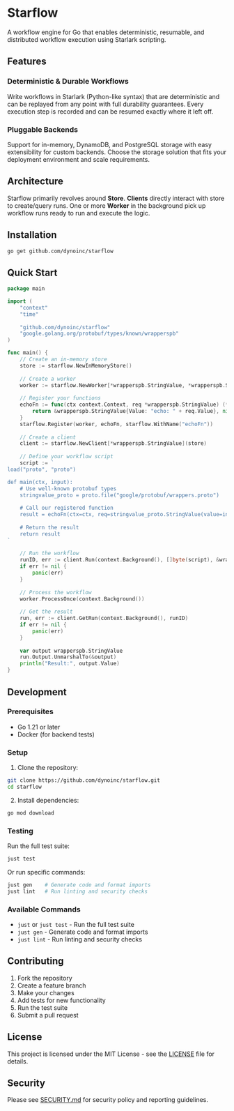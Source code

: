 # Starflow

A workflow engine for Go that enables deterministic, resumable, and distributed workflow execution using Starlark scripting.

## Features

### Deterministic & Durable Workflows
Write workflows in Starlark (Python-like syntax) that are deterministic and can be replayed from any point with full durability guarantees. 
Every execution step is recorded and can be resumed exactly where it left off.

### Pluggable Backends
Support for in-memory, DynamoDB, and PostgreSQL storage with easy extensibility for custom backends. 
Choose the storage solution that fits your deployment environment and scale requirements.

## Architecture

Starflow primarily revolves around **Store**. **Clients** directly interact with store
to create/query runs. One or more **Worker** in the background pick up workflow runs ready
to run and execute the logic. 

## Installation

```bash
go get github.com/dynoinc/starflow
```

## Quick Start

```go
package main

import (
    "context"
    "time"
    
    "github.com/dynoinc/starflow"
    "google.golang.org/protobuf/types/known/wrapperspb"
)

func main() {
    // Create an in-memory store
    store := starflow.NewInMemoryStore()
    
    // Create a worker
    worker := starflow.NewWorker[*wrapperspb.StringValue, *wrapperspb.StringValue](store, 10*time.Millisecond)
    
    // Register your functions
    echoFn := func(ctx context.Context, req *wrapperspb.StringValue) (*wrapperspb.StringValue, error) {
        return &wrapperspb.StringValue{Value: "echo: " + req.Value}, nil
    }
    starflow.Register(worker, echoFn, starflow.WithName("echoFn"))
    
    // Create a client
    client := starflow.NewClient[*wrapperspb.StringValue](store)
    
    // Define your workflow script
    script := `
load("proto", "proto")

def main(ctx, input):
    # Use well-known protobuf types
    stringvalue_proto = proto.file("google/protobuf/wrappers.proto")
    
    # Call our registered function
    result = echoFn(ctx=ctx, req=stringvalue_proto.StringValue(value=input.value))
    
    # Return the result
    return result
`
    
    // Run the workflow
    runID, err := client.Run(context.Background(), []byte(script), &wrapperspb.StringValue{Value: "hello"})
    if err != nil {
        panic(err)
    }
    
    // Process the workflow
    worker.ProcessOnce(context.Background())
    
    // Get the result
    run, err := client.GetRun(context.Background(), runID)
    if err != nil {
        panic(err)
    }
    
    var output wrapperspb.StringValue
    run.Output.UnmarshalTo(&output)
    println("Result:", output.Value)
}
```

## Development

### Prerequisites

- Go 1.21 or later
- Docker (for backend tests)

### Setup

1. Clone the repository:
```bash
git clone https://github.com/dynoinc/starflow.git
cd starflow
```

2. Install dependencies:
```bash
go mod download
```

### Testing

Run the full test suite:
```bash
just test
```

Or run specific commands:
```bash
just gen    # Generate code and format imports
just lint   # Run linting and security checks
```

### Available Commands

- `just` or `just test` - Run the full test suite
- `just gen` - Generate code and format imports
- `just lint` - Run linting and security checks

## Contributing

1. Fork the repository
2. Create a feature branch
3. Make your changes
4. Add tests for new functionality
5. Run the test suite
6. Submit a pull request

## License

This project is licensed under the MIT License - see the [LICENSE](LICENSE) file for details.

## Security

Please see [SECURITY.md](SECURITY.md) for security policy and reporting guidelines. 